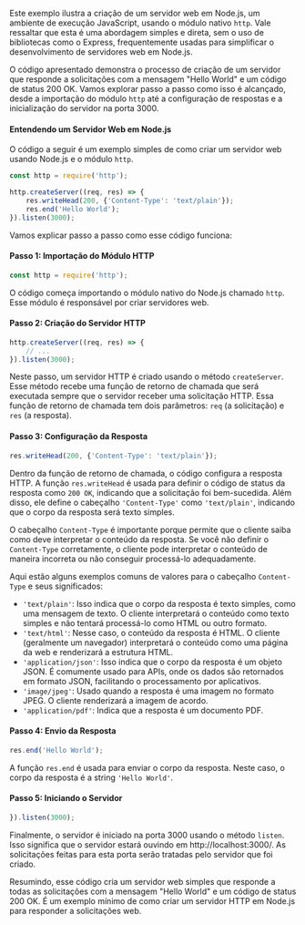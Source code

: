 Este exemplo ilustra a criação de um servidor web em Node.js, um ambiente de execução JavaScript, usando o módulo nativo `http`. Vale ressaltar que esta é uma abordagem simples e direta, sem o uso de bibliotecas como o Express, frequentemente usadas para simplificar o desenvolvimento de servidores web em Node.js. 

O código apresentado demonstra o processo de criação de um servidor que responde a solicitações com a mensagem "Hello World" e um código de status 200 OK. Vamos explorar passo a passo como isso é alcançado, desde a importação do módulo `http` até a configuração de respostas e a inicialização do servidor na porta 3000.
#### Entendendo um Servidor Web em Node.js
O código a seguir é um exemplo simples de como criar um servidor web usando Node.js e o módulo `http`.

```javascript
const http = require('http');

http.createServer((req, res) => {
    res.writeHead(200, {'Content-Type': 'text/plain'});
    res.end('Hello World');
}).listen(3000);
```

Vamos explicar passo a passo como esse código funciona:

#### Passo 1: Importação do Módulo HTTP

```javascript
const http = require('http');
```

O código começa importando o módulo nativo do Node.js chamado `http`. Esse módulo é responsável por criar servidores web.

#### Passo 2: Criação do Servidor HTTP

```javascript
http.createServer((req, res) => {
    // ...
}).listen(3000);
```

Neste passo, um servidor HTTP é criado usando o método `createServer`. Esse método recebe uma função de retorno de chamada que será executada sempre que o servidor receber uma solicitação HTTP. Essa função de retorno de chamada tem dois parâmetros: `req` (a solicitação) e `res` (a resposta).

#### Passo 3: Configuração da Resposta

```javascript
res.writeHead(200, {'Content-Type': 'text/plain'});
```

Dentro da função de retorno de chamada, o código configura a resposta HTTP. A função `res.writeHead` é usada para definir o código de status da resposta como `200 OK`, indicando que a solicitação foi bem-sucedida. Além disso, ele define o cabeçalho `'Content-Type'` como `'text/plain'`, indicando que o corpo da resposta será texto simples.

O cabeçalho `Content-Type` é importante porque permite que o cliente saiba como deve interpretar o conteúdo da resposta. Se você não definir o `Content-Type` corretamente, o cliente pode interpretar o conteúdo de maneira incorreta ou não conseguir processá-lo adequadamente.

Aqui estão alguns exemplos comuns de valores para o cabeçalho `Content-Type` e seus significados:

- `'text/plain'`: Isso indica que o corpo da resposta é texto simples, como uma mensagem de texto. O cliente interpretará o conteúdo como texto simples e não tentará processá-lo como HTML ou outro formato.
- `'text/html'`: Nesse caso, o conteúdo da resposta é HTML. O cliente (geralmente um navegador) interpretará o conteúdo como uma página da web e renderizará a estrutura HTML.
- `'application/json'`: Isso indica que o corpo da resposta é um objeto JSON. É comumente usado para APIs, onde os dados são retornados em formato JSON, facilitando o processamento por aplicativos.
- `'image/jpeg'`: Usado quando a resposta é uma imagem no formato JPEG. O cliente renderizará a imagem de acordo.
- `'application/pdf'`: Indica que a resposta é um documento PDF.
#### Passo 4: Envio da Resposta

```javascript
res.end('Hello World');
```

A função `res.end` é usada para enviar o corpo da resposta. Neste caso, o corpo da resposta é a string `'Hello World'`.

#### Passo 5: Iniciando o Servidor

```javascript
}).listen(3000);
```

Finalmente, o servidor é iniciado na porta 3000 usando o método `listen`. Isso significa que o servidor estará ouvindo em http://localhost:3000/. As solicitações feitas para esta porta serão tratadas pelo servidor que foi criado.

Resumindo, esse código cria um servidor web simples que responde a todas as solicitações com a mensagem "Hello World" e um código de status 200 OK. É um exemplo mínimo de como criar um servidor HTTP em Node.js para responder a solicitações web.